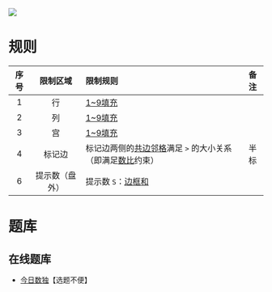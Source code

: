 ![](https://cn.sudoku.today/pic/outsidesumgreater/22326_263221.png)

# 规则

| 序号  |  限制区域   | 限制规则                                | 备注  |
|:---:|:-------:|:------------------------------------|:---:|
|  1  |    行    | [1~9填充]                             |     |
|  2  |    列    | [1~9填充]                             |     |
|  3  |    宫    | [1~9填充]                             |     |
|  4  |   标记边   | 标记边两侧的[共边邻格]满足 `>` 的大小关系（即满足[数比]约束） | 半标  |
|  6  | 提示数（盘外） | 提示数 `S`：[边框和]                       |     |

# 题库

## 在线题库

- [今日数独]【选题不便】

[1~9填充]: ../../../rules.md#1~9填充

[共边邻格]: ../../../rules.md#共边邻格

[数比]: ../../../rules.md#数比

[边框和]: ../../../rules.md#边框和

[今日数独]: https://cn.sudoku.today/g-hybrid-sudoku-greater-than-sum-frame/
